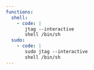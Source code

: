```yaml
---
functions:
  shell:
    - code: |
       jtag --interactive
       shell /bin/sh
  sudo:
    - code: | 
       sudo jtag --interactive
       shell /bin/sh
---
```

